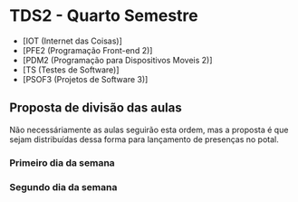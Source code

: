 # TDS2 - Quarto Semestre
- [IOT (Internet das Coisas)]
- [PFE2 (Programação Front-end 2)]
- [PDM2 (Programação para Dispositivos Moveis 2)]
- [TS (Testes de Software)]
- [PSOF3 (Projetos de Software 3)]

## Proposta de divisão das aulas
Não necessáriamente as aulas seguirão esta ordem, mas a proposta é que sejam distribuídas dessa forma para lançamento de presenças no potal.

### Primeiro dia da semana


### Segundo dia da semana

